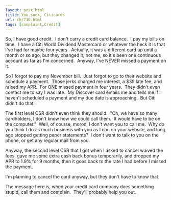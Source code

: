 ```yaml
---
layout: post.html
title: You suck, Citicards
url: ch/710.html
tags: [complaint,Credit]
---
```

So, I have good credit.  I don't carry a credit card balance.  I pay my bills on time.  I have a Citi World Dividend Mastercard or whatever the heck it is that I've had for maybe four years.  Actually, it was a different card up until a month or so ago, but they changed it, not me, so it's been one continuous account as far as I'm concerned.  Anyway, I've NEVER missed a payment on it.

So I forgot to pay my November bill.  Just forgot to go to their website and schedule a payment.  Those jerks charged me interest, a $39 late fee, and raised my APR.  For ONE missed payment in four years.  They didn't even contact me to say I was late.  My Discover card emails me and tells me if I haven't scheduled a payment and my due date is approaching.  But Citi didn't do that.

The first level CSR didn't even think they should.  "Oh, we have so many cardholders, I don't know how we could call them.  It would have to be on the computer."  Well, of course, moron, I don't want you to call me.  Why do you think I do as much business with you as I can on your website, and long ago stopped getting paper statements?  I don't want to talk to you on the phone, or get any regular mail from you.

Anyway, the second level CSR that I got when I asked to cancel waived the fees, gave me some extra cash back bonus temporarily, and dropped my APR to 1.9% for 9 months, then it goes back to the rate I had before I missed the payment.

I'm planning to cancel the card anyway, but they don't have to know that.

The message here is, when your credit card company does something stupid, call them and complain.  They'll probably help you out.
